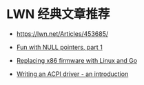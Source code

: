 # LWN 经典文章推荐

- https://lwn.net/Articles/453685/
- [Fun with NULL pointers, part 1](https://lwn.net/Articles/342330/)
- [Replacing x86 firmware with Linux and Go](https://lwn.net/Articles/738649/)

- [Writing an ACPI driver - an introduction](https://lwn.net/Articles/367630/)
